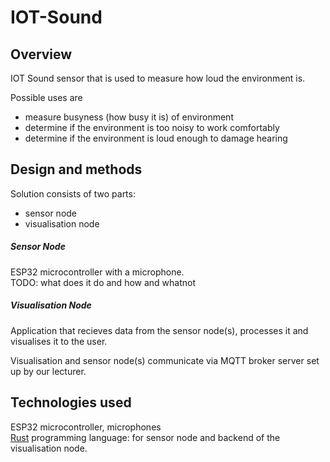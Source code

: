 # IOT-Sound
## Overview
IOT Sound sensor that is used to measure how loud the environment is.  

Possible uses are
- measure busyness (how busy it is) of environment
- determine if the environment is too noisy to work comfortably
- determine if the environment is loud enough to damage hearing

## Design and methods
Solution consists of two parts:
- sensor node
- visualisation node

##### Sensor Node
ESP32 microcontroller with a microphone.  
TODO: what does it do and how and whatnot

##### Visualisation Node
Application that recieves data from the sensor node(s), processes it and visualises it to the user.

Visualisation and sensor node(s) communicate via MQTT broker server set up by our lecturer.

## Technologies used
ESP32 microcontroller, microphones  
[Rust](https://www.rust-lang.org/) programming language: for sensor node and backend of the visualisation node.
